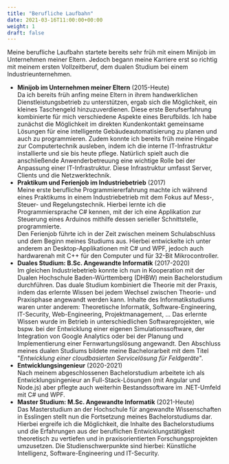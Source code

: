 ```yaml
---
title: "Berufliche Laufbahn"
date: 2021-03-16T11:00:00+00:00
weight: 1
draft: false
---
```


Meine berufliche Laufbahn startete bereits sehr früh mit einem Minijob im Unternehmen meiner Eltern. Jedoch begann meine Karriere erst so richtig mit meinem ersten Vollzeitberuf, dem dualen Studium bei einem Industrieunternehmen.

- **Minijob im Unternehmen meiner Eltern** (2015-Heute)  
  Da ich bereits früh anfing meine Eltern in ihrem handwerklichen Dienstleistungsbetrieb zu unterstützen, ergab sich die Möglichkeit, ein kleines Taschengeld hinzuzuverdienen. Diese erste Berufserfahrung kombinierte für mich verschiedene Aspekte eines Berufbilds. Ich habe zunächst die Möglichkeit im direkten Kundenkontakt gemeinsame Lösungen für eine intelligente Gebäudeautomatisierung zu planen und auch zu programmieren. Zudem konnte ich bereits früh meine Hingabe zur Computertechnik ausleben, indem ich die interne IT-Infrastruktur installierte und sie bis heute pflege. Natürlich spielt auch die anschließende Anwenderbetreuung eine wichtige Rolle bei der Anpassung einer IT-Infrastruktur. Diese Infrastruktur umfasst Server, Clients und die Netzwerktechnik.
- **Praktikum und Ferienjob im Industriebetrieb** (2017)  
  Meine erste berufliche Programmiererfahrung machte ich während eines Praktikums in einem Industriebetrieb mit dem Fokus auf Mess-, Steuer- und Regelungstechnik. Hierbei lernte ich die Programmiersprache C# kennen, mit der ich eine Applikation zur Steuerung eines Arduinos mithilfe dessen serieller Schnittstelle, programmierte.  
  Den Ferienjob führte ich in der Zeit zwischen meinem Schulabschluss und dem Beginn meines Studiums aus. Hierbei entwickelte ich unter anderem an Desktop-Applikationen mit C# und WPF, jedoch auch hardwarenah mit C++ für den Computer und für 32-Bit Mikrocontroller.
- **Duales Studium: B.Sc. Angewandte Informatik** (2017-2020)  
  Im gleichen Industriebetrieb konnte ich nun in Kooperation mit der Dualen Hochschule Baden-Württemberg (DHBW) mein Bachelorstudium durchführen. Das duale Studium kombiniert die Theorie mit der Praxis, indem das erlernte Wissen bei jedem Wechsel zwischen Theorie- und Praxisphase angewandt werden kann. Inhalte des Informatikstudiums waren unter anderem: Theoretische Informatik, Software-Engineering, IT-Security, Web-Engineering, Projektmanagement, ... Das erlernte Wissen wurde im Betrieb in unterschiedlichen Softwareprojekten, wie bspw. bei der Entwicklung einer eigenen Simulationssoftware, der Integration von Google Analytics oder bei der Planung und Implementierung einer Fernwartungslösung angewandt. Den Abschluss meines dualen Studiums bildete meine Bachelorarbeit mit dem Titel "_Entwicklung einer cloudbasierten Servicelösung für Feldgeräte_".
- **Entwicklungsingenieur** (2020-2021)  
  Nach meinem abgeschlossenen Bachelorstudium arbeitete ich als Entwicklungsingenieur an Full-Stack-Lösungen (mit Angular und Node.js) aber pflegte auch weiterhin Bestandssoftware im .NET-Umfeld mit C# und WPF.
- **Master Studium: M.Sc. Angewandte Informatik** (2021-Heute)  
  Das Masterstudium an der Hochschule für angewandte Wissenschaften in Esslingen stellt nun die Fortsetzung meines Bachelorstudiums dar. Hierbei ergreife ich die Möglichkeit, die Inhalte des Bachelorstudiums und die Erfahrungen aus der beruflichen Entwicklungstätigkeit theoretisch zu vertiefen und in praxisorientierten Forschungsprojekten umzusetzen. Die Studienschwerpunkte sind hierbei: Künstliche Intelligenz, Software-Engineering und IT-Security.